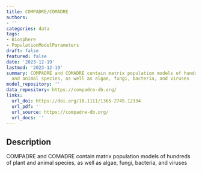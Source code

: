 ```yaml
---
title: COMPADRE/COMADRE
authors:
- ''
categories: data
tags:
- Biosphere
- PopulationModelParameters
draft: false
featured: false
date: '2023-12-19'
lastmod: '2023-12-19'
summary: COMPADRE and COMADRE contain matrix population models of hundreds of plant
  and animal species, as well as algae, fungi, bacteria, and viruses
model_repository: ''
data_repository: https://compadre-db.org/
links:
  url_doi: https://doi.org/10.1111/1365-2745.12334
  url_pdf: ''
  url_source: https://compadre-db.org/
  url_docs: ''
---
```


## Description

COMPADRE and COMADRE contain matrix population models of hundreds of plant and animal species, as well as algae, fungi, bacteria, and viruses

